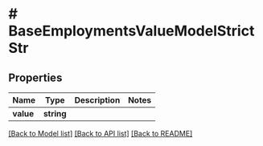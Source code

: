 # # BaseEmploymentsValueModelStrictStr

## Properties

Name | Type | Description | Notes
------------ | ------------- | ------------- | -------------
**value** | **string** |  |

[[Back to Model list]](../../README.md#models) [[Back to API list]](../../README.md#endpoints) [[Back to README]](../../README.md)
